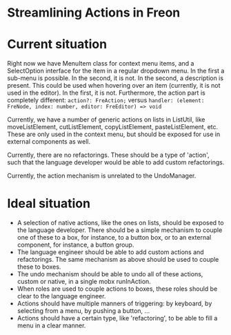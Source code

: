 # Streamlining Actions in Freon
# Current situation
Right now we have MenuItem class for context menu items,
and a SelectOption interface for the item in a regular dropdown menu.
In the first a sub-menu is possible. In the second, it is not.
In the second, a description is present. This could be used when hovering over
an item (currently, it is not used in the editor). In the first, it is not.
Furthermore, the action part is completely different:
`action?: FreAction;` versus `handler: (element: FreNode, index: number, editor: FreEditor) => void`

Currently, we have a number of generic actions on lists in ListUtil, like moveListElement, cutListElement, 
copyListElement, pasteListElement, etc. These are only used in the context menu, but should be exposed for 
use in external components as well.

Currently, there are no refactorings. These should be a type of 'action', such that the language 
developer would be able to add custom refactorings.

Currently, the action mechanism is unrelated to the UndoManager.

# Ideal situation
*  A selection of native actions, like the ones on lists, should be exposed to the language developer.
There should be a simple mechanism to couple one of these to a box, for instance, to a button box, or to an external component,
for instance, a button group.
* The language engineer should be able to add custom actions and refactorings. The same mechanism as above should be used
to couple these to boxes.
* The undo mechanism should be able to undo all of these actions, custom or native, in a single mobx runInAction.
* When roles are used to couple actions to boxes, these roles should be clear to the language engineer.
* Actions should have multiple manners of triggering: by keyboard, by selecting from a menu, by pushing a button, ...
* Actions should have a certain type, like 'refactoring', to be able to fill a menu in a clear manner. 

